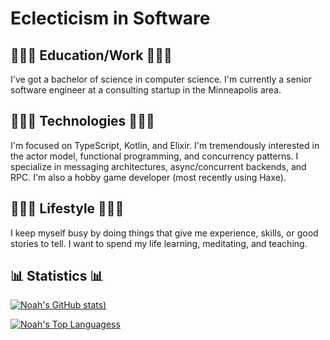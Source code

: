 # Eclecticism in Software

## 👨🏻‍💼 Education/Work 👨🏻‍💼
I've got a bachelor of science in computer science. I'm currently a senior software engineer at a consulting startup in the Minneapolis area.

## 👨🏻‍💻 Technologies 👨🏻‍💻
I'm focused on TypeScript, Kotlin, and Elixir. I'm tremendously interested in the actor model, functional programming, and concurrency patterns. I specialize in messaging architectures, async/concurrent backends, and RPC. I'm also a hobby game developer (most recently using Haxe).

## 🧘🏻‍♂️ Lifestyle 🧘🏻‍♂️
I keep myself busy by doing things that give me experience, skills, or good stories to tell. I want to spend my life learning, meditating, and teaching.

## 📊 Statistics 📊

[![Noah's GitHub stats](https://github-readme-stats.vercel.app/api?username=nezteb&theme=dark&count_private=true&show_icons=true))](https://github.com/anuraghazra/github-readme-stats)

[![Noah's Top Languagess](https://github-readme-stats.vercel.app/api/top-langs/?username=nezteb&theme=dark&layout=compact)](https://github.com/anuraghazra/github-readme-stats)
